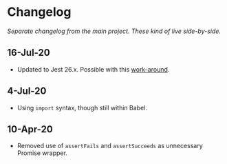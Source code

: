 # Changelog

*Separate changelog from the main project. These kind of live side-by-side.*

## 16-Jul-20

- Updated to Jest 26.x. Possible with this [work-around](https://github.com/facebook/jest/issues/7780#issuecomment-615890410).

## 4-Jul-20

- Using `import` syntax, though still within Babel. 

## 10-Apr-20

- Removed use of `assertFails` and `assertSucceeds` as unnecessary Promise wrapper.

